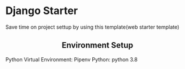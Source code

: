 # Django Starter

Save time on project settup by using this template(web starter template)

<div align="center">
    <h2>Environment Setup</h2>
</div>

Python Virtual Environment: Pipenv
Python: python 3.8